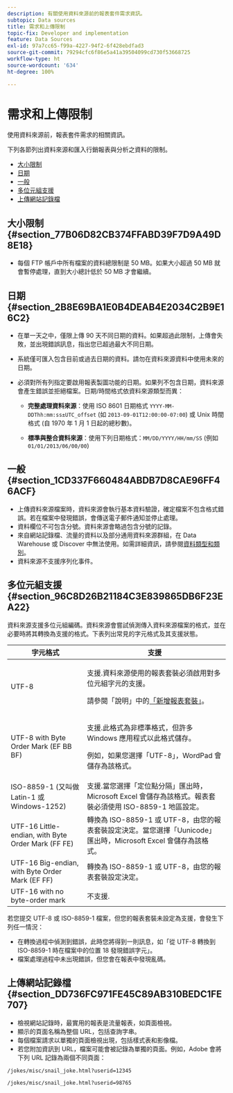 ```yaml
---
description: 有關使用資料來源前的報表套件需求資訊。
subtopic: Data sources
title: 需求和上傳限制
topic-fix: Developer and implementation
feature: Data Sources
exl-id: 97a7cc65-f99a-4227-94f2-6f428ebdfad3
source-git-commit: 79294cfc6f86e5a41a39504099cd730f53668725
workflow-type: ht
source-wordcount: '634'
ht-degree: 100%

---
```


# 需求和上傳限制

使用資料來源前，報表套件需求的相關資訊。

下列各節列出資料來源和匯入行銷報表與分析之資料的限制。

* [大小限制](/help/import/c-data-sources/datasrc-requirements.md#section_77B06D82CB374FFABD39F7D9A49D8E18)
* [日期](/help/import/c-data-sources/datasrc-requirements.md#section_2B8E69BA1E0B4DEAB4E2034C2B9E16C2)
* [一般](/help/import/c-data-sources/datasrc-requirements.md#section_1CD337F660484ABDB7D8CAE96FF46ACF)
* [多位元組支援](/help/import/c-data-sources/datasrc-requirements.md#section_96C8D26B21184C3E839865DB6F23EA22)
* [上傳網站記錄檔](/help/import/c-data-sources/datasrc-requirements.md#section_DD736FC971FE45C89AB310BEDC1FE707)

## 大小限制 {#section_77B06D82CB374FFABD39F7D9A49D8E18}

* 每個 FTP 帳戶中所有檔案的資料總限制是 50 MB。如果大小超過 50 MB 就會暫停處理，直到大小總計低於 50 MB 才會繼續。

## 日期 {#section_2B8E69BA1E0B4DEAB4E2034C2B9E16C2}

* 在單一天之中，僅限上傳 90 天不同日期的資料。如果超過此限制，上傳會失敗，並出現錯誤訊息，指出您已超過最大不同日期。
* 系統僅可匯入包含目前或過去日期的資料。請勿在資料來源資料中使用未來的日期。
* 必須對所有列指定要啟用報表製圖功能的日期。如果列不包含日期，資料來源會產生錯誤並拒絕檔案。日期/時間格式依資料來源類型而異：

   * **完整處理資料來源**：使用 ISO 8601 日期格式 `YYYY-MM-DDThh:mm:ss±UTC_offset` (如 `2013-09-01T12:00:00-07:00`) 或 Unix 時間格式 (自 1970 年 1 月 1 日起的總秒數)。

   * **標準與整合資料來源**：使用下列日期格式：`MM/DD/YYYY/HH/mm/SS` (例如 `01/01/2013/06/00/00`)

## 一般 {#section_1CD337F660484ABDB7D8CAE96FF46ACF}

* 上傳資料來源檔案時，資料來源會執行基本資料驗證，確定檔案不包含格式錯誤。若在檔案中發現錯誤，會傳送電子郵件通知並停止處理。
* 資料欄位不可包含分號。資料來源會略過包含分號的記錄。
* 來自網站記錄檔、流量的資料以及部分通用資料來源群組，在 Data Warehouse 或 Discover 中無法使用。如需詳細資訊，請參閱[資料類型和類別](/help/import/c-data-sources/c-datasrc-types/datasrc-categories.md)。
* 資料來源不支援序列化事件。

## 多位元組支援 {#section_96C8D26B21184C3E839865DB6F23EA22}

資料來源支援多位元組編碼。資料來源會嘗試偵測傳入資料來源檔案的格式，並在必要時將其轉換為支援的格式。下表列出常見的字元格式及其支援狀態。

<table id="table_F9E685D7EEAB49A9ABAD622AE630EC21"> 
 <thead> 
  <tr> 
   <th colname="col1" class="entry"> 字元格式 </th> 
   <th colname="col2" class="entry"> 支援 </th> 
  </tr> 
 </thead>
 <tbody> 
  <tr> 
   <td colname="col1"> UTF-8 </td> 
   <td colname="col2"> <p>支援.資料來源使用的報表套裝必須啟用對多位元組字元的支援。 </p> <p>請參閱「說明」中的<a href="https://experienceleague.adobe.com/docs/analytics/admin/manage-report-suites/new-report-suite/new-report-suite.html"  >「新增報表套裝」</a>。 </p> </td> 
  </tr> 
  <tr> 
   <td colname="col1"> UTF-8 with Byte Order Mark (EF BB BF) </td> 
   <td colname="col2"> <p>支援.此格式為非標準格式，但許多 Windows 應用程式以此格式儲存。 </p> <p>例如，如果您選擇「UTF-8」，WordPad 會儲存為該格式。 </p> </td> 
  </tr> 
  <tr> 
   <td colname="col1"> ISO-8859-1 (又叫做 Latin-1 或 Windows-1252) </td> 
   <td colname="col2"> 支援.當您選擇「定位點分隔」匯出時，Microsoft Excel 會儲存為該格式。報表套裝必須使用 ISO-8859-1 地區設定。 </td> 
  </tr> 
  <tr> 
   <td colname="col1"> UTF-16 Little-endian, with Byte Order Mark (FF FE) </td> 
   <td colname="col2"> 轉換為 ISO-8859-1 或 UTF-8，由您的報表套裝設定決定。當您選擇「Uunicode」匯出時，Microsoft Excel 會儲存為該格式。 </td> 
  </tr> 
  <tr> 
   <td colname="col1"> UTF-16 Big-endian, with Byte Order Mark (EF FF) </td> 
   <td colname="col2"> 轉換為 ISO-8859-1 或 UTF-8，由您的報表套裝設定決定。 </td> 
  </tr> 
  <tr> 
   <td colname="col1"> UTF-16 with no byte-order mark </td> 
   <td colname="col2"> 不支援. </td> 
  </tr> 
 </tbody> 
</table>

若您提交 UTF-8 或 ISO-8859-1 檔案，但您的報表套裝未設定為支援，會發生下列任一情況：

* 在轉換過程中偵測到錯誤，此時您將得到一則訊息，如「從 UTF-8 轉換到 ISO-8859-1 時在檔案中的位置 18 發現錯誤字元」。
* 檔案處理過程中未出現錯誤，但您會在報表中發現亂碼。

## 上傳網站記錄檔 {#section_DD736FC971FE45C89AB310BEDC1FE707}

* 檢視網站記錄時，最實用的報表是流量報表，如頁面檢視。
* 顯示的頁面名稱為整個 URL，包括查詢字串。
* 每個檔案請求以單獨的頁面檢視出現，包括樣式表和影像檔。
* 若您附加資訊到 URL，檔案可能會被記錄為單獨的頁面。例如，Adobe 會將下列 URL 記錄為兩個不同頁面：

`/jokes/misc/snail_joke.html?userid=12345`

`/jokes/misc/snail_joke.html?userid=98765`
